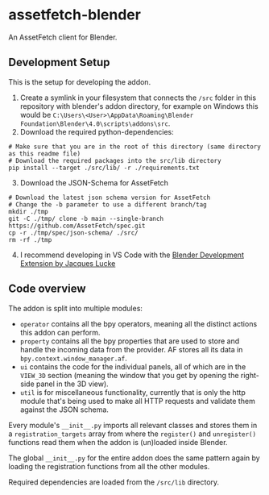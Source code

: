 # assetfetch-blender
An AssetFetch client for Blender.

## Development Setup

This is the setup for developing the addon.

1. Create a symlink in your filesystem that connects the `/src` folder in this repository with blender's addon directory, for example on Windows this would be `C:\Users\<User>\AppData\Roaming\Blender Foundation\Blender\4.0\scripts\addons\src`.
2. Download the required python-dependencies:
```
# Make sure that you are in the root of this directory (same directory as this readme file)
# Download the required packages into the src/lib directory
pip install --target ./src/lib/ -r ./requirements.txt
```
3. Download the JSON-Schema for AssetFetch
```
# Download the latest json schema version for AssetFetch
# Change the -b parameter to use a different branch/tag
mkdir ./tmp
git -C ./tmp/ clone -b main --single-branch https://github.com/AssetFetch/spec.git 
cp -r ./tmp/spec/json-schema/ ./src/
rm -rf ./tmp
```
4. I recommend developing in VS Code with the [Blender Development Extension by Jacques Lucke](https://marketplace.visualstudio.com/items?itemName=JacquesLucke.blender-development)

## Code overview

The addon is split into multiple modules:

- `operator` contains all the bpy operators, meaning all the distinct actions this addon can perform.
- `property` contains all the bpy properties that are used to store and handle the incoming data from the provider. AF stores all its data in  `bpy.context.window_manager.af`.
- `ui` contains the code for the individual panels, all of which are in the `VIEW_3D` section (meaning the window that you get by opening the right-side panel in the 3D view).
- `util` is for miscellaneous functionality, currently that is only the http module that's being used to make all HTTP requests and validate them against the JSON schema.

Every module's `__init__.py` imports all relevant classes and stores them in a `registration_targets` array from where the `register()` and `unregister()` functions read them when the addon is (un)loaded inside Blender.

The global `__init__.py` for the entire addon does the same pattern again by loading the registration functions from all the other modules.

Required dependencies are loaded from the `/src/lib` directory.